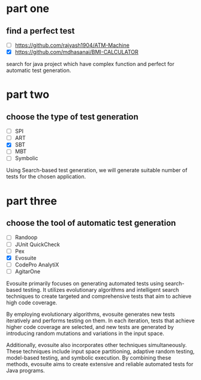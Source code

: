 # part one
## find a perfect test

- [ ] https://github.com/rajyash1904/ATM-Machine
- [X] https://github.com/mdhasanai/BMI-CALCULATOR

search for java project which have complex function and perfect for automatic test generation.

# part two
## choose the type of test generation

- [ ] SPI
- [ ] ART
- [X] SBT
- [ ] MBT
- [ ] Symbolic

Using Search-based test generation, we will generate suitable number of tests for the chosen application.

# part three
## choose the tool of automatic test generation

- [ ] Randoop
- [ ] JUnit QuickCheck
- [ ] Pex
- [X] Evosuite
- [ ] CodePro AnalytiX
- [ ] AgitarOne

Evosuite primarily focuses on generating automated tests using search-based testing. It utilizes evolutionary algorithms and intelligent search techniques to create targeted and comprehensive tests that aim to achieve high code coverage.

By employing evolutionary algorithms, evosuite generates new tests iteratively and performs testing on them. In each iteration, tests that achieve higher code coverage are selected, and new tests are generated by introducing random mutations and variations in the input space.

Additionally, evosuite also incorporates other techniques simultaneously. These techniques include input space partitioning, adaptive random testing, model-based testing, and symbolic execution. By combining these methods, evosuite aims to create extensive and reliable automated tests for Java programs.


